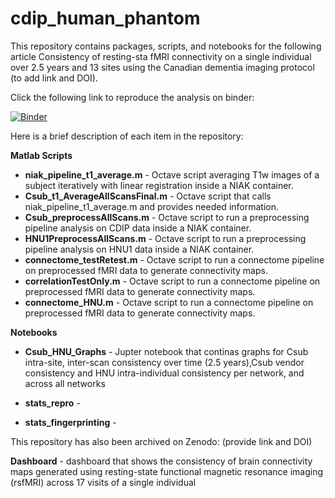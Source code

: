 # cdip_human_phantom
This repository contains packages, scripts, and notebooks for the following article Consistency of resting-sta fMRI connectivity on a single individual over 2.5 years and 13 sites using the Canadian dementia imaging protocol (to add link and DOI).

Click the following link to reproduce the analysis on binder: 

[![Binder](https://mybinder.org/badge_logo.svg)](https://mybinder.org/v2/gh/SIMEXP/cdip_human_phantom/master)


Here is a brief description of each item in the repository:

**Matlab Scripts**

* **niak_pipeline_t1_average.m** - Octave script averaging T1w images of a subject iteratively with linear registration inside a NIAK container.
* **Csub_t1_AverageAllScansFinal.m** - Octave script that calls niak_pipeline_t1_average.m and provides needed information.
* **Csub_preprocessAllScans.m** - Octave script to run a preprocessing pipeline analysis on CDIP data inside a NIAK container.
* **HNU1PreprocessAllScans.m** - Octave script to run a preprocessing pipeline analysis on HNU1 data inside a NIAK container.
* **connectome_testRetest.m** - Octave script to run a connectome pipeline on preprocessed fMRI data to generate connectivity maps.
* **correlationTestOnly.m** - Octave script to run a connectome pipeline on preprocessed fMRI data to generate connectivity maps.
* **connectome_HNU.m** - Octave script to run a connectome pipeline on preprocessed fMRI data to generate connectivity maps.

**Notebooks**

* **Csub_HNU_Graphs** - Jupter notebook that continas graphs for Csub intra-site, inter-scan consistency over time (2.5 years),Csub vendor consistency and HNU intra-individual consistency per network, and across all networks

* **stats_repro** - 

* **stats_fingerprinting** - 


This repository has also been archived on Zenodo: (provide link and DOI)
 

**Dashboard** - dashboard that shows the consistency of brain connectivity maps generated using resting-state functional magnetic resonance imaging (rsfMRI) across 17 visits of a single individual
